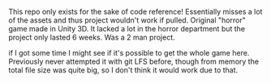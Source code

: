 This repo only exists for the sake of code reference!
Essentially misses a lot of the assets and thus project wouldn't work if pulled.
Original "horror" game made in  Unity 3D. It lacked a lot in the horror department but the project only lasted 6 weeks. Was a 2 man project.

if I got some time I might see if it's possible to get the whole game here. Previously never attempted it with git LFS before, though from memory the total file size was quite big, so I don't think it would work due to that.
